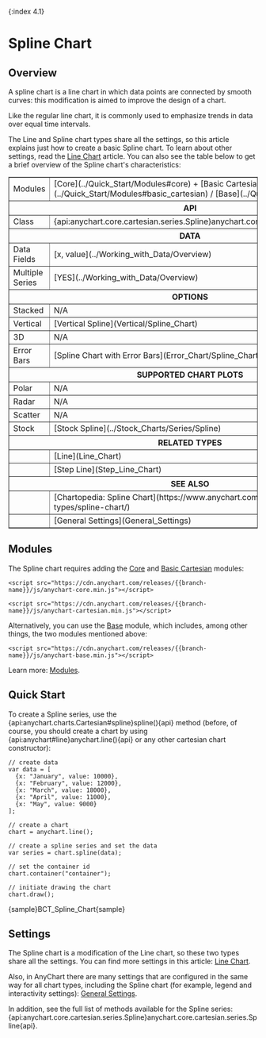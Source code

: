 {:index 4.1}
# Spline Chart

## Overview

A spline chart is a line chart in which data points are connected by smooth curves: this modification is aimed to improve the design of a chart.

Like the regular line chart, it is commonly used to emphasize trends in data over equal time intervals.

The Line and Spline chart types share all the settings, so this article explains just how to create a basic Spline chart. To learn about other settings, read the [Line Chart](Line_Chart) article. You can also see the table below to get a brief overview of the Spline chart's characteristics:

<table border="1" class="seriesTABLE">
<tr><td>Modules</td><td>[Core](../Quick_Start/Modules#core) + [Basic Cartesian](../Quick_Start/Modules#basic_cartesian) / [Base](../Quick_Start/Modules#base)</td></tr>
<tr><th colspan=2>API</th></tr>
<tr><td>Class</td><td>{api:anychart.core.cartesian.series.Spline}anychart.core.cartesian.series.Spline{api}</td></tr>
<tr><th colspan=2>DATA</th></tr>
<tr><td>Data Fields</td><td>[x, value](../Working_with_Data/Overview)</td></tr>
<tr><td>Multiple Series</td><td>[YES](../Working_with_Data/Overview)</td></tr>
<tr><th colspan=2>OPTIONS</th></tr>
<tr><td>Stacked</td><td>N/A</td></tr>
<tr><td>Vertical</td><td>[Vertical Spline](Vertical/Spline_Chart)</td></tr>
<tr><td>3D</td><td>N/A</td></tr>
<tr><td>Error Bars</td><td>[Spline Chart with Error Bars](Error_Chart/Spline_Chart)</td></tr>
<tr><th colspan=2>SUPPORTED CHART PLOTS</th></tr>
<tr><td>Polar</td><td>N/A</td></tr>
<tr><td>Radar</td><td>N/A</td></tr>
<tr><td>Scatter</td><td>N/A</td></tr>
<tr><td>Stock</td><td>[Stock Spline](../Stock_Charts/Series/Spline)</td></tr>
<tr><th colspan=2>RELATED TYPES</th></tr>
<tr><td></td><td>[Line](Line_Chart)</td></tr>
<tr><td></td><td>[Step Line](Step_Line_Chart)</td></tr>
<tr><th colspan=2>SEE ALSO</th></tr>
<tr><td></td><td>[Chartopedia: Spline Chart](https://www.anychart.com/chartopedia/chart-types/spline-chart/)</td></tr>
<tr><td></td><td>[General Settings](General_Settings)</td></tr>
</table>

## Modules

The Spline chart requires adding the [Core](../Quick_Start/Modules#core) and [Basic Cartesian](../Quick_Start/Modules#basic_cartesian) modules:

```
<script src="https://cdn.anychart.com/releases/{{branch-name}}/js/anychart-core.min.js"></script>
```

```
<script src="https://cdn.anychart.com/releases/{{branch-name}}/js/anychart-cartesian.min.js"></script>
```

Alternatively, you can use the [Base](../Quick_Start/Modules#base) module, which includes, among other things, the two modules mentioned above: 

```
<script src="https://cdn.anychart.com/releases/{{branch-name}}/js/anychart-base.min.js"></script>
```

Learn more: [Modules](../Quick_Start/Modules).

## Quick Start

To create a Spline series, use the {api:anychart.charts.Cartesian#spline}spline(){api} method (before, of course, you should create a chart by using {api:anychart#line}anychart.line(){api} or any other cartesian chart constructor):

```
// create data
var data = [
  {x: "January", value: 10000},
  {x: "February", value: 12000},
  {x: "March", value: 18000},
  {x: "April", value: 11000},
  {x: "May", value: 9000}
];

// create a chart
chart = anychart.line();

// create a spline series and set the data
var series = chart.spline(data);

// set the container id
chart.container("container");

// initiate drawing the chart
chart.draw();
```

{sample}BCT\_Spline\_Chart{sample}

## Settings

The Spline chart is a modification of the Line chart, so these two types share all the settings. You can find more settings in this article: [Line Chart](Line_Chart).

Also, in AnyChart there are many settings that are configured in the same way for all chart types, including the Spline chart (for example, legend and interactivity settings): [General Settings](General_Settings).

In addition, see the full list of methods available for the Spline series: {api:anychart.core.cartesian.series.Spline}anychart.core.cartesian.series.Spline{api}.